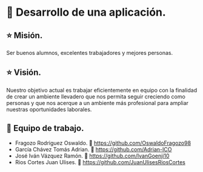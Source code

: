 # &#x1F4F1; Desarrollo de una aplicación.

## &#x2B50; Misión.
Ser buenos alumnos, excelentes trabajadores y mejores personas.

## &#x2B50; Visión.
Nuestro objetivo actual es trabajar eficientemente en equipo con la finalidad de crear un ambiente llevadero que nos permita seguir creciendo como personas y que nos acerque a un ambiente más profesional para ampliar nuestras oportunidades laborales.

## &#x1F529; Equipo de trabajo.
- Fragozo Rodriguez Oswaldo. &#x1F4BC; https://github.com/OswaldoFragozo98
- García Chávez Tomás Adrian. &#x1F4BC; https://github.com/Adrian-ICO
- José Iván Vázquez Ramón. &#x1F4BC; https://github.com/IvanGoenji10
- Rios Cortes Juan Ulises. &#x1F4BC; https://github.com/JuanUlisesRiosCortes
